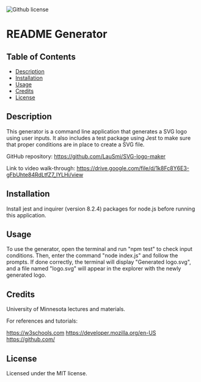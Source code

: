 ![Github license](https://img.shields.io/badge/license-MIT-blue.svg)

# README Generator

## Table of Contents

- [Description](#description)
- [Installation](#installation)
- [Usage](#usage)
- [Credits](#credits)
- [License](#license)

## Description

This generator is a command line application that generates a SVG logo using user inputs. It also includes a test package using Jest to make sure that proper conditions are in place to create a SVG file.

GitHub repository: https://github.com/LauSmi/SVG-logo-maker

Link to video walk-through: https://drive.google.com/file/d/1k8Fc8Y6E3-gFbUhte84RdLtfZ7_IYLHi/view

## Installation

Install jest and inquirer (version 8.2.4) packages for node.js before running this application.

## Usage

To use the generator, open the terminal and run "npm test" to check input conditions. Then, enter the command "node index.js" and follow the prompts. If done correctly, the terminal will display "Generated logo.svg", and a file named "logo.svg" will appear in the explorer with the newly generated logo.


## Credits

University of Minnesota lectures and materials.

For references and tutorials:

https://w3schools.com
https://developer.mozilla.org/en-US
https://github.com/

## License

Licensed under the MIT license.


